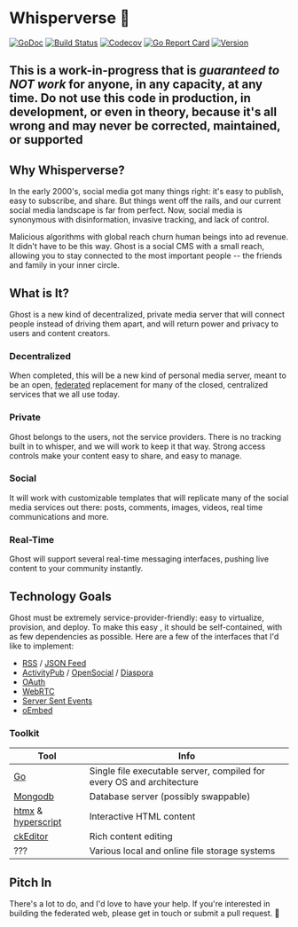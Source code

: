 # Whisperverse 👻

[![GoDoc](https://img.shields.io/badge/go-documentation-blue.svg?style=flat-square)](http://pkg.go.dev/github.com/whisperverse/whisperverse)
[![Build Status](https://img.shields.io/github/workflow/status/whisperverse/whisperverse/Go/master)](https://github.com/whisperverse/whisperverse/actions/workflows/go.yml)
[![Codecov](https://img.shields.io/codecov/c/github/whisperverse/whisperverse.svg?style=flat-square)](https://codecov.io/gh/whisperverse/whisperverse)
[![Go Report Card](https://goreportcard.com/badge/github.com/whisperverse/whisperverse?style=flat-square)](https://goreportcard.com/report/github.com/whisperverse/whisperverse)
[![Version](https://img.shields.io/github/v/release/whisperverse/whisperverse?include_prereleases&style=flat-square&color=brightgreen)](https://github.com/whisperverse/whisperverse/releases)

## This is a work-in-progress that is *guaranteed to NOT work* for anyone, in any capacity, at any time.  Do not use this code in production, in development, or even in theory, because it's all wrong and may never be corrected, maintained, or supported

## Why Whisperverse?

In the early 2000's, social media got many things right: it's easy to publish, easy to subscribe, and share.
But things went off the rails, and our current social media landscape is far from perfect.  Now, social media is synonymous with disinformation, invasive tracking, and lack of control.  

Malicious algorithms with global reach churn human beings into ad revenue.  It didn't have to be this way.  Ghost is a social CMS with a small reach, allowing you to stay connected to the most important people -- the friends and family in your inner circle.

## What is It?

Ghost is a new kind of decentralized, private media server that will connect people instead of driving them apart, and will return power and privacy to users and content creators.

### Decentralized

When completed, this will be a new kind of personal media server, meant to be an open, [federated](https://en.wikipedia.org/wiki/Fediverse) replacement for many of the closed, centralized services that we all use today.  

### Private

Ghost belongs to the users, not the service providers.  There is no tracking built in to whisper, and we will work to keep it that way.  Strong access controls make your content easy to share, and easy to manage.

### Social

It will work with customizable templates that will replicate many of the social media services out there: posts, comments, images, videos, real time communications and more.

### Real-Time

Ghost will support several real-time messaging interfaces, pushing live content to your community instantly.  

## Technology Goals

Ghost must be extremely service-provider-friendly: easy to virtualize, provision, and deploy. To make this easy , it should be self-contained, with as few dependencies as possible.  Here are a few of the interfaces that I'd like to implement:

* [RSS](https://en.wikipedia.org/wiki/RSS) / [JSON Feed](https://jsonfeed.org)
* [ActivityPub](https://activitypub.rocks) / [OpenSocial](https://www.getopensocial.com) / [Diaspora](https://diasporafoundation.org)
* [OAuth](https://www.google.com/url?sa=t&rct=j&q=&esrc=s&source=web&cd=&ved=2ahUKEwjByq6-_K3wAhVeIDQIHdMuCmsQFjAQegQIBBAD&url=https%3A%2F%2Foauth.net%2F&usg=AOvVaw3GDFM0pkIJMe4FATEf5VSd)
* [WebRTC](https://webrtc.org)
* [Server Sent Events](https://developer.mozilla.org/en-US/docs/Web/API/Server-sent_events/Using_server-sent_events)
* [oEmbed](https://oembed.com)

### Toolkit

| Tool | Info|
|---|---|
| [Go](https://golang.org) | Single file executable server, compiled for every OS and architecture |
| [Mongodb](https://mongodb.org) | Database server (possibly swappable) |
| [htmx](https://htmx.org) & [hyperscript](https://hyperscript.org)  | Interactive HTML content
| [ckEditor](https://ckeditor.com/ckeditor-5/) | Rich content editing
| ??? | Various local and online file storage systems

## Pitch In

There's a lot to do, and I'd love to have your help.  If you're interested in building the federated web, please get in touch or submit a pull request. 👻
